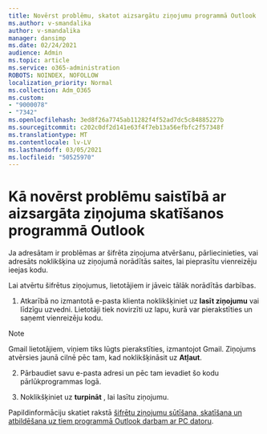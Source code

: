 ```yaml
---
title: Novērst problēmu, skatot aizsargātu ziņojumu programmā Outlook
ms.author: v-smandalika
author: v-smandalika
manager: dansimp
ms.date: 02/24/2021
audience: Admin
ms.topic: article
ms.service: o365-administration
ROBOTS: NOINDEX, NOFOLLOW
localization_priority: Normal
ms.collection: Adm_O365
ms.custom:
- "9000078"
- "7342"
ms.openlocfilehash: 3ed8f26a7745ab11282f4f52ad7dc5c84885227b
ms.sourcegitcommit: c202c0df2d141e63f4f7eb13a56efbfc2f57348f
ms.translationtype: MT
ms.contentlocale: lv-LV
ms.lasthandoff: 03/05/2021
ms.locfileid: "50525970"
---
```

# <a name="fix-problem-of-viewing-protected-message-in-outlook"></a>Kā novērst problēmu saistībā ar aizsargāta ziņojuma skatīšanos programmā Outlook

Ja adresātam ir problēmas ar šifrēta ziņojuma atvēršanu, pārliecinieties, vai adresāts noklikšķina uz ziņojumā norādītās saites, lai pieprasītu vienreizēju ieejas kodu.

Lai atvērtu šifrētus ziņojumus, lietotājiem ir jāveic tālāk norādītās darbības.

1. Atkarībā no izmantotā e-pasta klienta noklikšķiniet uz **lasīt ziņojumu** vai līdzīgu uzvedni. Lietotāji tiek novirzīti uz lapu, kurā var pierakstīties un saņemt vienreizēju kodu.

> [!NOTE]
> Gmail lietotājiem, viņiem tiks lūgts pierakstīties, izmantojot Gmail. Ziņojums atvērsies jaunā cilnē pēc tam, kad noklikšķināsit uz **Atļaut**.

2. Pārbaudiet savu e-pasta adresi un pēc tam ievadiet šo kodu pārlūkprogrammas logā.

3. Noklikšķiniet uz **turpināt** , lai lasītu ziņojumu.

Papildinformāciju skatiet rakstā [šifrētu ziņojumu sūtīšana, skatīšana un atbildēšana uz tiem programmā Outlook darbam ar PC datoru](https://support.microsoft.com/topic/send-view-and-reply-to-encrypted-messages-in-outlook-for-pc-eaa43495-9bbb-4fca-922a-df90dee51980).


